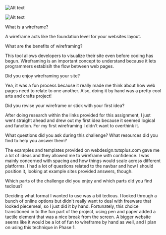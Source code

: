 ![Alt text](week-2/imgs/home-wireframe.png "Home Page Wireframe")

![Alt text](week-2/imgs/blog-wireframe.png "Blog Page Wireframe")

What is a wireframe?

A wireframe acts like the foundation level for your websites layout.

What are the benefits of wireframing?

This tool allows developers to visualize their site even before coding has begun. Wireframing is an important concept to understand because it lets programmers establsih the flow between web pages.

Did you enjoy wireframing your site?

Yea, it was a fun process because it really made me think about how web pages need to relate to one another. Also, doing it by hand was a pretty cool arts and crafts project!

Did you revise your wireframe or stick with your first idea?

After doing research within the links provided for this assignment, I just went straight ahead and drew out my first idea because it seemed logical and function. For my first wireframing I didn't want to overthink it.

What questions did you ask during this challenge? What resources did you find to help you answer them?

The examples and templates provided on webdesign.tutsplus.com gave me a lot of ideas and they allowed me to wireframe with confidence. I was mainly concerned with spacing and how things would scale across different platforms. I had a lot of questions related to the navbar and how I should position it, looking at example sites provided answers, though.

Which parts of the challenge did you enjoy and which parts did you find tedious?

Deciding what format I wanted to use was a bit tedious. I looked through a bunch of online options but didn't really want to deal with freeware that looked piecemeal, so I just did it by hand. Fortunately, this choice transitioned in to the fun part of the project, using pen and paper added a tactile element that was a nice break from the screen. A bigger website seems like it would be a lot of fun to wireframe by hand as well, and I plan on using this technique in Phase 1.